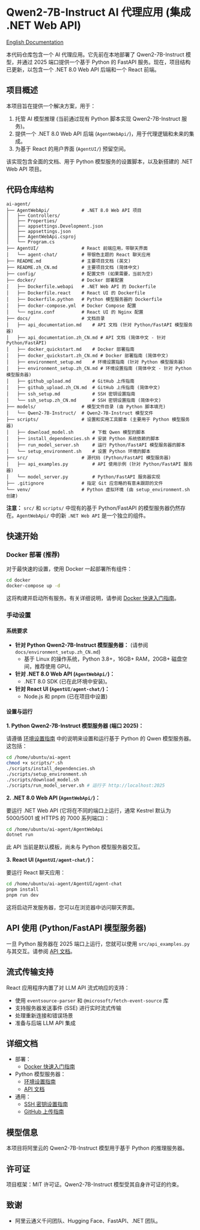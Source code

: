 # Qwen2-7B-Instruct AI 代理应用 (集成 .NET Web API)

[English Documentation](README.md)

本代码仓库包含一个 AI 代理应用。它先前在本地部署了 Qwen2-7B-Instruct 模型，并通过 2025 端口提供一个基于 Python 的 FastAPI 服务。现在，项目结构已更新，以包含一个 .NET 8.0 Web API 后端和一个 React 前端。

## 项目概述

本项目旨在提供一个解决方案，用于：

1.  托管 AI 模型推理 (当前通过现有 Python 脚本实现 Qwen2-7B-Instruct 服务)。
2.  提供一个 .NET 8.0 Web API 后端 (`AgentWebApi/`)，用于代理逻辑和未来的集成。
3.  为基于 React 的用户界面 (`AgentUI/`) 预留空间。

该实现包含全面的文档、用于 Python 模型服务的设置脚本，以及新搭建的 .NET Web API 项目。

## 代码仓库结构

```
ai-agent/
├── AgentWebApi/            # .NET 8.0 Web API 项目
│   ├── Controllers/
│   ├── Properties/
│   ├── appsettings.Development.json
│   ├── appsettings.json
│   ├── AgentWebApi.csproj
│   └── Program.cs
├── AgentUI/                # React 前端应用，带聊天界面
│   └── agent-chat/         # 带银色主题的 React 聊天应用
├── README.md               # 主要项目文档 (英文)
├── README.zh_CN.md         # 主要项目文档 (简体中文)
├── config/                 # 配置文件 (如果需要，当前为空)
├── docker/                 # Docker 部署配置
│   ├── Dockerfile.webapi   # .NET Web API 的 Dockerfile
│   ├── Dockerfile.react    # React UI 的 Dockerfile
│   ├── Dockerfile.python   # Python 模型服务器的 Dockerfile
│   ├── docker-compose.yml  # Docker Compose 配置
│   └── nginx.conf          # React UI 的 Nginx 配置
├── docs/                   # 文档目录
│   ├── api_documentation.md    # API 文档 (针对 Python/FastAPI 模型服务器)
│   ├── api_documentation.zh_CN.md # API 文档 (简体中文 - 针对 Python/FastAPI)
│   ├── docker_quickstart.md    # Docker 部署指南
│   ├── docker_quickstart.zh_CN.md # Docker 部署指南 (简体中文)
│   ├── environment_setup.md    # 环境设置指南 (针对 Python 模型服务器)
│   ├── environment_setup.zh_CN.md # 环境设置指南 (简体中文 - 针对 Python 模型服务器)
│   ├── github_upload.md        # GitHub 上传指南
│   ├── github_upload.zh_CN.md  # GitHub 上传指南 (简体中文)
│   ├── ssh_setup.md            # SSH 密钥设置指南
│   └── ssh_setup.zh_CN.md      # SSH 密钥设置指南 (简体中文)
├── models/                 # 模型文件目录 (由 Python 脚本填充)
│   └── Qwen2-7B-Instruct/  # Qwen2-7B-Instruct 模型文件
├── scripts/                # 设置和实用工具脚本 (主要用于 Python 模型服务器)
│   ├── download_model.sh       # 下载 Qwen 模型的脚本
│   ├── install_dependencies.sh # 安装 Python 系统依赖的脚本
│   ├── run_model_server.sh     # 运行 Python/FastAPI 模型服务器的脚本
│   └── setup_environment.sh    # 设置 Python 环境的脚本
├── src/                    # 源代码 (Python/FastAPI 模型服务器)
│   ├── api_examples.py         # API 使用示例 (针对 Python/FastAPI 服务器)
│   └── model_server.py         # Python/FastAPI 服务器实现
├── .gitignore              # 指定 Git 应忽略的有意未跟踪的文件
└── venv/                   # Python 虚拟环境 (由 setup_environment.sh 创建)
```

**注意：** `src/` 和 `scripts/` 中现有的基于 Python/FastAPI 的模型服务器仍然存在。`AgentWebApi/` 中的新 `.NET Web API` 是一个独立的组件。

## 快速开始

### Docker 部署 (推荐)

对于最快速的设置，使用 Docker 一起部署所有组件：

```bash
cd docker
docker-compose up -d
```

这将构建并启动所有服务。有关详细说明，请参阅 [Docker 快速入门指南](docs/docker_quickstart.zh_CN.md)。

### 手动设置

#### 系统要求

*   **针对 Python Qwen2-7B-Instruct 模型服务器：** (请参阅 `docs/environment_setup.zh_CN.md`)
    *   基于 Linux 的操作系统，Python 3.8+，16GB+ RAM，20GB+ 磁盘空间，推荐使用 GPU。
*   **针对 .NET 8.0 Web API (`AgentWebApi/`)：**
    *   .NET 8.0 SDK (已在此环境中安装)。
*   **针对 React UI (`AgentUI/agent-chat/`)：**
    *   Node.js 和 pnpm (已在项目中设置)

#### 设置与运行

**1. Python Qwen2-7B-Instruct 模型服务器 (端口 2025)：**

   请遵循 [环境设置指南](docs/environment_setup.zh_CN.md) 中的说明来设置和运行基于 Python 的 Qwen 模型服务器。这包括：
   ```bash
   cd /home/ubuntu/ai-agent
   chmod +x scripts/*.sh
   ./scripts/install_dependencies.sh
   ./scripts/setup_environment.sh
   ./scripts/download_model.sh
   ./scripts/run_model_server.sh # 运行于 http://localhost:2025
   ```

**2. .NET 8.0 Web API (`AgentWebApi/`)：**

   要运行 .NET Web API (它将在不同的端口上运行，通常 Kestrel 默认为 5000/5001 或 HTTPS 的 7000 系列端口)：
   ```bash
   cd /home/ubuntu/ai-agent/AgentWebApi
   dotnet run
   ```
   此 API 当前是默认模板，尚未与 Python 模型服务器交互。

**3. React UI (`AgentUI/agent-chat/`)：**

   要运行 React 聊天应用：
   ```bash
   cd /home/ubuntu/ai-agent/AgentUI/agent-chat
   pnpm install
   pnpm run dev
   ```
   这将启动开发服务器，您可以在浏览器中访问聊天界面。

## API 使用 (Python/FastAPI 模型服务器)

一旦 Python 服务器在 2025 端口上运行，您就可以使用 `src/api_examples.py` 与其交互。请参阅 [API 文档](docs/api_documentation.zh_CN.md)。

## 流式传输支持

React 应用程序内置了对 LLM API 流式响应的支持：

- 使用 `eventsource-parser` 和 `@microsoft/fetch-event-source` 库
- 支持服务器发送事件 (SSE) 进行实时流式传输
- 处理重新连接和错误场景
- 准备与后端 LLM API 集成

## 详细文档

*   部署：
    *   [Docker 快速入门指南](docs/docker_quickstart.zh_CN.md)
*   Python 模型服务器：
    *   [环境设置指南](docs/environment_setup.zh_CN.md)
    *   [API 文档](docs/api_documentation.zh_CN.md)
*   通用：
    *   [SSH 密钥设置指南](docs/ssh_setup.zh_CN.md)
    *   [GitHub 上传指南](docs/github_upload.zh_CN.md)

## 模型信息

本项目将阿里云的 Qwen2-7B-Instruct 模型用于基于 Python 的推理服务器。

## 许可证

项目框架：MIT 许可证。Qwen2-7B-Instruct 模型受其自身许可证的约束。

## 致谢

- 阿里云通义千问团队、Hugging Face、FastAPI、.NET 团队。
